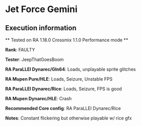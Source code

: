 # Jet Force Gemini 

## Execution information


** Tested on RA 1.18.0 Crossmix 1.1.0 Performance mode **


**Rank**: FAULTY


**Tester**: JeepThatGoesBoom



**RA ParaLLEl Dynarec/Gln64**: Loads, unplayable sprite glitches


**RA Mupen Pure/HLE**: Loads, Seizure, Unstable FPS


**RA ParaLLEl Dynarec/Rice**: Loads, Seizure, FPS is good


**RA Mupen Dynarec/HLE**: Crash


**Recommended Core config**: RA ParaLLEl Dynarec/Rice

**Notes**: Constant flickering but otherwise playable w/ rice gfx